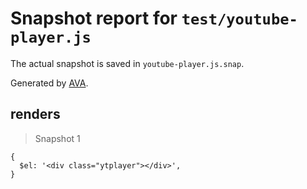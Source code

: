 # Snapshot report for `test/youtube-player.js`

The actual snapshot is saved in `youtube-player.js.snap`.

Generated by [AVA](https://ava.li).

## renders

> Snapshot 1

    {
      $el: '<div class="ytplayer"></div>',
    }
